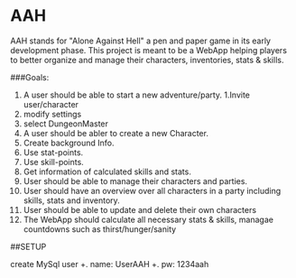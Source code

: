 # AAH

AAH stands for "Alone Against Hell" a pen and paper game in its early development phase.
This project is meant to be a WebApp helping players to better organize and manage their characters, inventories, stats & skills.

###Goals:
1. A user should be able to start a new adventure/party. 
  1.Invite user/character
  2. modify settings
  3. select DungeonMaster
2. A user should be abler to create a new Character.
  1. Create background Info.
  2. Use stat-points.
  3. Use skill-points.
  4. Get information of calculated skills and stats.
3. User should be able to manage their characters and parties.
  1. User should have an overview over all characters in a party including skills, stats and inventory.
  2. User should be able to update and delete their own characters
4. The WebApp should calculate all necessary stats & skills, managae countdowns such as thirst/hunger/sanity

##SETUP

create MySql user
+. name: UserAAH
+. pw: 1234aah